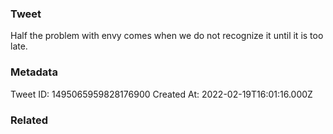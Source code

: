 ### Tweet
Half the problem with envy comes when we do not recognize it until it is too late.

### Metadata
Tweet ID: 1495065959828176900
Created At: 2022-02-19T16:01:16.000Z

### Related

